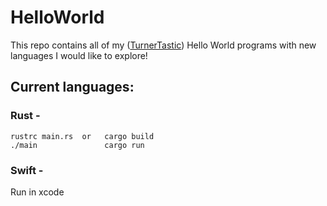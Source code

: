 # HelloWorld

This repo contains all of my ([TurnerTastic](https://github.com/TurnerTastic1)) Hello World programs with new languages I would like to explore!

## Current languages:
### Rust - 
    rustrc main.rs  or   cargo build
    ./main               cargo run 

### Swift -
Run in xcode
